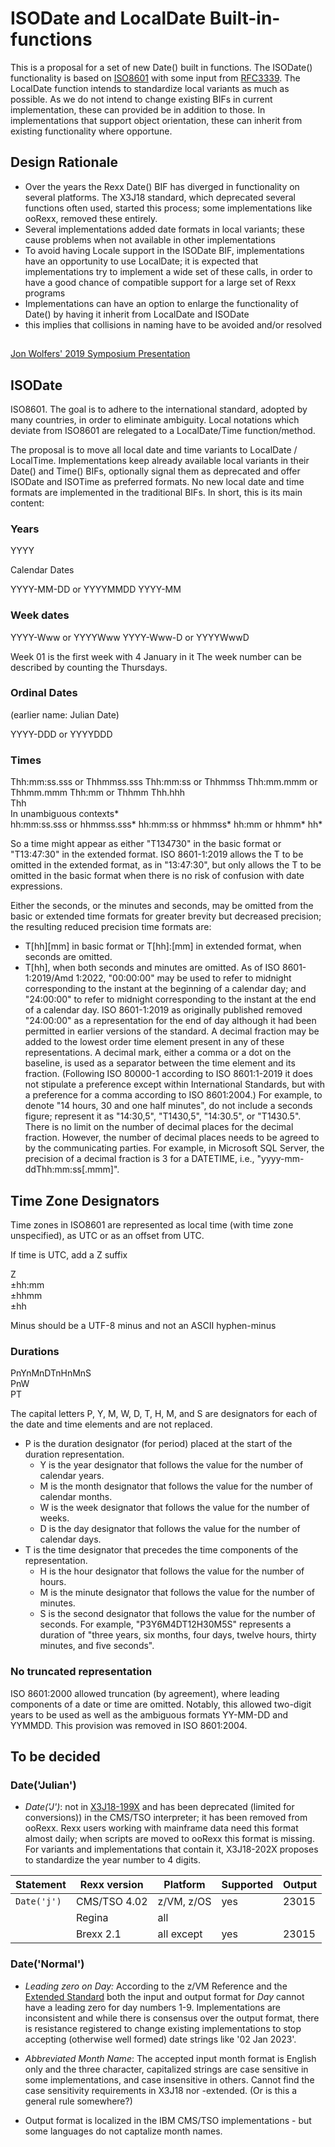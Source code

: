 # ISODate and LocalDate Built-in-functions

This is a proposal for a set of new Date() built in functions. The ISODate() functionality is based on [ISO8601](#https://en.wikipedia.org/wiki/ISO_8601) with some input from [RFC3339](#https://datatracker.ietf.org/doc/html/rfc3339). The LocalDate function intends to standardize local variants as much as possible. As we do not intend to change existing BIFs in current implementation, these can provided be in addition to those. In implementations that support object orientation, these can inherit from existing functionality where opportune.

## Design Rationale

- Over the years the Rexx Date() BIF has diverged in functionality on several platforms. The X3J18 standard, which deprecated several functions often used, started this process; some implementations like ooRexx, removed these entirely.
- Several implementations added date formats in local variants; these cause problems when not available in other implementations
- To avoid having Locale support in the ISODate BIF, implementations have an opportunity to use LocalDate; it is expected that implementations try to implement a wide set of these calls, in order to have a good chance of compatible support for a large set of Rexx programs
- Implementations can have an option to enlarge the functionality of Date() by having it inherit from LocalDate and ISODate
- this implies that collisions in naming have to be avoided and/or resolved
##
[Jon Wolfers' 2019 Symposium Presentation](https://www.rexxla.org/presentations/2019/Subclassing%20the%20ooRexx%20dateTime%20class.pdf)

## ISODate

ISO8601. The goal is to adhere to the international standard, adopted by many countries, in order to eliminate ambiguity.
Local notations which deviate from ISO8601 are relegated to a LocalDate/Time function/method.

The proposal is to move all local date and time variants to LocalDate / LocalTime. Implementations keep already available local variants in their Date() and Time() BIFs, optionally signal them as deprecated and offer ISODate and ISOTime as preferred formats. No new local date and time formats are implemented in the traditional BIFs. In short, this is its main content:

### Years

YYYY

Calendar Dates

YYYY-MM-DD or YYYYMMDD
YYYY-MM

### Week dates

YYYY-Www or YYYYWww
YYYY-Www-D or YYYYWwwD

Week 01 is the first week with 4 January in it
The week number can be described by counting the Thursdays.

### Ordinal Dates

(earlier name: Julian Date) 

YYYY-DDD or YYYYDDD


### Times

Thh:mm:ss.sss	or	Thhmmss.sss
Thh:mm:ss	or	Thhmmss
Thh:mm.mmm	or	Thhmm.mmm
Thh:mm	or	Thhmm
Thh.hhh		
Thh		
In unambiguous contexts*		
hh:mm:ss.sss	or	hhmmss.sss*
hh:mm:ss	or	hhmmss*
hh:mm	or	hhmm*
hh*		


So a time might appear as either "T134730" in the basic format or "T13:47:30" in the extended format. ISO 8601-1:2019 allows the T to be omitted in the extended format, as in "13:47:30", but only allows the T to be omitted in the basic format when there is no risk of confusion with date expressions.

Either the seconds, or the minutes and seconds, may be omitted from the basic or extended time formats for greater brevity but decreased precision; the resulting reduced precision time formats are:

* T\[hh\]\[mm\] in basic format or T\[hh\]:\[mm\] in extended format, when seconds are omitted.
* T\[hh\], when both seconds and minutes are omitted.
As of ISO 8601-1:2019/Amd 1:2022, "00:00:00" may be used to refer to midnight corresponding to the instant at the beginning of a calendar day; and "24:00:00" to refer to midnight corresponding to the instant at the end of a calendar day. ISO 8601-1:2019 as originally published removed "24:00:00" as a representation for the end of day although it had been permitted in earlier versions of the standard.
A decimal fraction may be added to the lowest order time element present in any of these representations. A decimal mark, either a comma or a dot on the baseline, is used as a separator between the time element and its fraction. (Following ISO 80000-1 according to ISO 8601:1-2019 it does not stipulate a preference except within International Standards, but with a preference for a comma according to ISO 8601:2004.) For example, to denote "14 hours, 30 and one half minutes", do not include a seconds figure; represent it as "14:30,5", "T1430,5", "14:30.5", or "T1430.5".
There is no limit on the number of decimal places for the decimal fraction. However, the number of decimal places needs to be agreed to by the communicating parties. For example, in Microsoft SQL Server, the precision of a decimal fraction is 3 for a DATETIME, i.e., "yyyy-mm-ddThh:mm:ss\[.mmm\]".



## Time Zone Designators

Time zones in ISO8601 are represented as local time (with time zone unspecified), as UTC
or as an offset from UTC.

If time is UTC, add a Z suffix

<time>Z  
<time>±hh:mm  
<time>±hhmm  
<time>±hh  

Minus should be a UTF-8 minus and not an ASCII hyphen-minus


### Durations

PnYnMnDTnHnMnS  
PnW  
P<date>T<time>  

The capital letters P, Y, M, W, D, T, H, M, and S are designators for each of the date and time elements and are not replaced.
* P is the duration designator (for period) placed at the start of the duration representation.
    * Y is the year designator that follows the value for the number of calendar years.
    * M is the month designator that follows the value for the number of calendar months.
    * W is the week designator that follows the value for the number of weeks.
    * D is the day designator that follows the value for the number of calendar days.
* T is the time designator that precedes the time components of the representation.
    * H is the hour designator that follows the value for the number of hours.
    * M is the minute designator that follows the value for the number of minutes.
    * S is the second designator that follows the value for the number of seconds.
For example, "P3Y6M4DT12H30M5S" represents a duration of "three years, six months, four days, twelve hours, thirty minutes, and five seconds".


### No truncated representation

ISO 8601:2000 allowed truncation (by agreement), where leading components of a date or time are omitted. Notably, this allowed two-digit years to be used as well as the ambiguous formats YY-MM-DD and YYMMDD. This provision was removed in ISO 8601:2004.


## To be decided

### Date('Julian')
- *Date('J')*:
 not in [X3J18-199X](https://github.com/RexxLA/rexx-repository/blob/master/ARB/standards/historic/j18pub.pdf) and has been deprecated (limited for conversions)) in the CMS/TSO interpreter; it has been removed from ooRexx. Rexx users working with mainframe data need this format almost daily; when scripts are moved to ooRexx this format is missing. For variants and implementations that contain it, X3J18-202X proposes to standardize the year number to 4 digits.

| Statement   | Rexx version | Platform  | Supported | Output |
|-----------  |--------------|-----------|-----------|--------|
| `Date('j')` | CMS/TSO 4.02 | z/VM, z/OS| yes       | 23015  |
|             | Regina       | all       |           ||
|             | Brexx 2.1    | all except| yes       | 23015  |



### Date('Normal')
- *Leading zero on Day:*
According to the z/VM Reference and the [Extended Standard](https://github.com/RexxLA/rexx-repository/blob/master/ARB/standards/historic/Extended_Rexx_Standard_Dallas_Version-1998.pdf) both the input and output format for *Day* cannot have a leading zero for day numbers 1-9. Implementations are inconsistent and while there is consensus over the output format, there is resistance registered to change existing implementations to stop accepting (otherwise well formed) date strings like '02 Jan 2023'.
- *Abbreviated Month Name*: 
The accepted input month format is English only and the three character, capitalized strings are case sensitive in some implementations, and case insensitive in others. Cannot find the case sensitivity requirements in X3J18 nor -extended. (Or is this a general rule somewhere?) 

- Output format is localized in the IBM CMS/TSO implementations - but some languages do not captalize month names.

